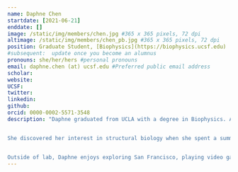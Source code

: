 ```yaml
---
name: Daphne Chen
startdate: [2021-06-21]
enddate: []
image: /static/img/members/chen.jpg #365 x 365 pixels, 72 dpi
altimage: /static/img/members/chen_pb.jpg #365 x 365 pixels, 72 dpi
position: Graduate Student, [Biophysics](https://biophysics.ucsf.edu)
#subsequent:  update once you become an alumnus
pronouns: she/her/hers #personal pronouns
email: daphne.chen (at) ucsf.edu #Preferred public email address
scholar:
website:
UCSF:
twitter:
linkedin:
github:
orcid: 0000-0002-5571-3548
description: "Daphne graduated from UCLA with a degree in Biophysics. As an undergraduate, she studied the effects of chaotropes and kosmotropes on protein hydration layers under the guidance of [Dr. Giovanni Zocchi](https://zocchi.physics.ucla.edu).


She discovered her interest in structural biology when she spent a summer working under [Dr. Kliment Verba](https://verbalab.ucsf.edu) at UCSF, and will pursue structural biology-related projects as a member of the Fraser lab.


Outside of lab, Daphne enjoys exploring San Francisco, playing video games, reading, and playing with her cat [Lilly](/pets/#Lilly)."
---
```

